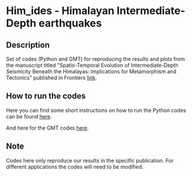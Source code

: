 # Him_ides - Himalayan Intermediate-Depth earthquakes

Description
------------
Set of codes (Python and GMT) for reproducing the results and plots from the manuscript titled
"Spatio-Temporal Evolution of Intermediate-Depth 
Seismicity Beneath the Himalayas: Implications for 
Metamorphism and Tectonics" published in 
Frontiers [link](https://www.frontiersin.org/articles/10.3389/feart.2021.742700/full).

How to run the codes
------------
Here you can find some short instructions on how to run the Python codes can be found [here](python/README.md).

And here for the GMT codes [here](gmt/README.md).


Note
------------
Codes here only reproduce our results in the specific publication.
For different applications the codes will need to be modified.


